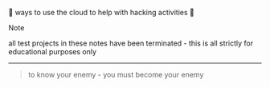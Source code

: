 :japanese_ogre: ways to use the cloud to help with hacking activities :japanese_ogre:

>[!NOTE]
>all test projects in these notes have been terminated - this is all strictly for educational purposes only

---
>to know your enemy - you must become your enemy